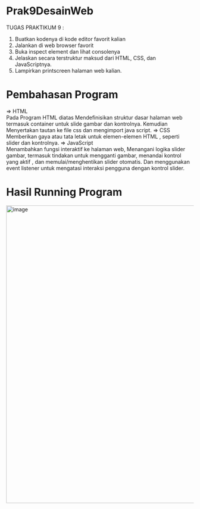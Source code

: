 # Prak9DesainWeb
TUGAS PRAKTIKUM 9 :
1. Buatkan kodenya di kode editor favorit kalian
2. Jalankan di web browser favorit
3. Buka inspect element dan lihat consolenya
4. Jelaskan secara terstruktur maksud dari HTML, CSS, dan JavaScriptnya.
5. Lampirkan printscreen halaman web kalian.

# Pembahasan Program 
=> HTML <br>
  Pada Program HTML diatas Mendefinisikan struktur dasar halaman web termasuk container untuk slide gambar dan kontrolnya. Kemudian Menyertakan tautan ke file css dan mengimport java script.
=> CSS <br>
  Memberikan gaya atau tata letak untuk elemen-elemen HTML , seperti slider dan kontrolnya.
=> JavaScript <br>
  Menambahkan fungsi interaktif ke halaman web, Menangani logika slider gambar, termasuk tindakan untuk mengganti gambar, menandai kontrol yang aktif , dan memulai/menghentikan slider otomatis. Dan menggunakan event listener untuk mengatasi interaksi pengguna dengan kontrol slider.

# Hasil Running Program 
<img width="800" alt="image" src="https://github.com/oktaviani28/Prak9DesainWeb/assets/113764908/56ab18ec-7b56-4dd7-9927-543c46f2295b">
